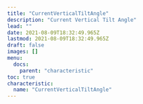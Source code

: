 ```yaml
---
title: "CurrentVerticalTiltAngle"
description: "Current Vertical Tilt Angle"
lead: ""
date: 2021-08-09T18:32:49.965Z
lastmod: 2021-08-09T18:32:49.965Z
draft: false
images: []
menu:
  docs:
    parent: "characteristic"
toc: true
characteristic:
  name: "CurrentVerticalTiltAngle"
---
```

